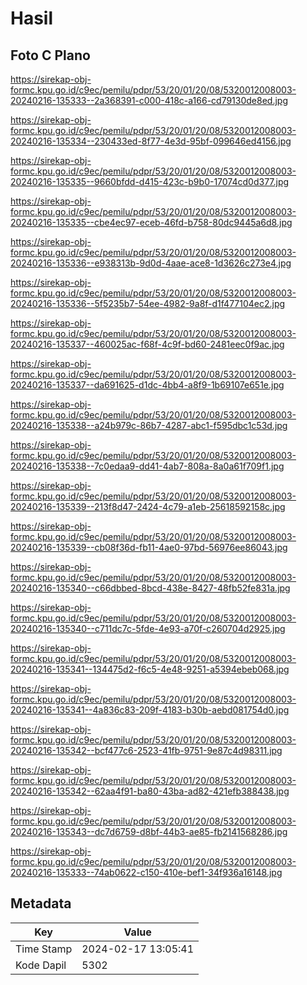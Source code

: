 # Hasil

## Foto C Plano

https://sirekap-obj-formc.kpu.go.id/c9ec/pemilu/pdpr/53/20/01/20/08/5320012008003-20240216-135333--2a368391-c000-418c-a166-cd79130de8ed.jpg

https://sirekap-obj-formc.kpu.go.id/c9ec/pemilu/pdpr/53/20/01/20/08/5320012008003-20240216-135334--230433ed-8f77-4e3d-95bf-099646ed4156.jpg

https://sirekap-obj-formc.kpu.go.id/c9ec/pemilu/pdpr/53/20/01/20/08/5320012008003-20240216-135335--9660bfdd-d415-423c-b9b0-17074cd0d377.jpg

https://sirekap-obj-formc.kpu.go.id/c9ec/pemilu/pdpr/53/20/01/20/08/5320012008003-20240216-135335--cbe4ec97-eceb-46fd-b758-80dc9445a6d8.jpg

https://sirekap-obj-formc.kpu.go.id/c9ec/pemilu/pdpr/53/20/01/20/08/5320012008003-20240216-135336--e938313b-9d0d-4aae-ace8-1d3626c273e4.jpg

https://sirekap-obj-formc.kpu.go.id/c9ec/pemilu/pdpr/53/20/01/20/08/5320012008003-20240216-135336--5f5235b7-54ee-4982-9a8f-d1f477104ec2.jpg

https://sirekap-obj-formc.kpu.go.id/c9ec/pemilu/pdpr/53/20/01/20/08/5320012008003-20240216-135337--460025ac-f68f-4c9f-bd60-2481eec0f9ac.jpg

https://sirekap-obj-formc.kpu.go.id/c9ec/pemilu/pdpr/53/20/01/20/08/5320012008003-20240216-135337--da691625-d1dc-4bb4-a8f9-1b69107e651e.jpg

https://sirekap-obj-formc.kpu.go.id/c9ec/pemilu/pdpr/53/20/01/20/08/5320012008003-20240216-135338--a24b979c-86b7-4287-abc1-f595dbc1c53d.jpg

https://sirekap-obj-formc.kpu.go.id/c9ec/pemilu/pdpr/53/20/01/20/08/5320012008003-20240216-135338--7c0edaa9-dd41-4ab7-808a-8a0a61f709f1.jpg

https://sirekap-obj-formc.kpu.go.id/c9ec/pemilu/pdpr/53/20/01/20/08/5320012008003-20240216-135339--213f8d47-2424-4c79-a1eb-25618592158c.jpg

https://sirekap-obj-formc.kpu.go.id/c9ec/pemilu/pdpr/53/20/01/20/08/5320012008003-20240216-135339--cb08f36d-fb11-4ae0-97bd-56976ee86043.jpg

https://sirekap-obj-formc.kpu.go.id/c9ec/pemilu/pdpr/53/20/01/20/08/5320012008003-20240216-135340--c66dbbed-8bcd-438e-8427-48fb52fe831a.jpg

https://sirekap-obj-formc.kpu.go.id/c9ec/pemilu/pdpr/53/20/01/20/08/5320012008003-20240216-135340--c711dc7c-5fde-4e93-a70f-c260704d2925.jpg

https://sirekap-obj-formc.kpu.go.id/c9ec/pemilu/pdpr/53/20/01/20/08/5320012008003-20240216-135341--134475d2-f6c5-4e48-9251-a5394ebeb068.jpg

https://sirekap-obj-formc.kpu.go.id/c9ec/pemilu/pdpr/53/20/01/20/08/5320012008003-20240216-135341--4a836c83-209f-4183-b30b-aebd081754d0.jpg

https://sirekap-obj-formc.kpu.go.id/c9ec/pemilu/pdpr/53/20/01/20/08/5320012008003-20240216-135342--bcf477c6-2523-41fb-9751-9e87c4d98311.jpg

https://sirekap-obj-formc.kpu.go.id/c9ec/pemilu/pdpr/53/20/01/20/08/5320012008003-20240216-135342--62aa4f91-ba80-43ba-ad82-421efb388438.jpg

https://sirekap-obj-formc.kpu.go.id/c9ec/pemilu/pdpr/53/20/01/20/08/5320012008003-20240216-135343--dc7d6759-d8bf-44b3-ae85-fb2141568286.jpg

https://sirekap-obj-formc.kpu.go.id/c9ec/pemilu/pdpr/53/20/01/20/08/5320012008003-20240216-135333--74ab0622-c150-410e-bef1-34f936a16148.jpg


## Metadata

| Key        | Value               |
| ---------- | ------------------- |
| Time Stamp | 2024-02-17 13:05:41 |
| Kode Dapil | 5302                |



